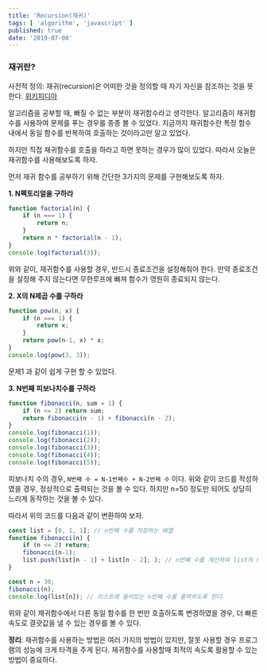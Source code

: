 ```yaml
---
title: 'Recursion(재귀)'
tags: [ 'algorithm', 'javascript' ]
published: true
date: '2019-07-08'
---
```

### 재귀란?
사전적 정의: 재귀(recursion)은 어떠한 것을 정의할 때 자기 자신을 참조하는 것을 뜻한다. [위키피디아](https://ko.wikipedia.org/wiki/%EC%9E%AC%EA%B7%80)

알고리즘을 공부할 때, 빠질 수 없는 부분이 재귀함수라고 생각한다.
알고리즘이 재귀함수를 사용하여 문제를 푸는 경우를 종종 볼 수 있었다.
지금까지 재귀함수란 특정 함수 내에서 동일 함수를 반복하여 호출하는 것이라고만 알고 있었다.

하지만 직접 재귀함수를 호출을 하라고 하면 못하는 경우가 많이 있었다.
따라서 오늘은 재귀함수를 사용해보도록 하자.

먼저 재귀 함수를 공부하기 위해 간단한 3가지의 문제를 구현해보도록 하자.  

**1. N펙토리얼을 구하라**
```js
function factorial(n) {
    if (n === 1) {
        return n;
    }
    return n * factorial(n - 1);
}
console.log(factorial(3));
```  
위와 같이, 재귀함수를 사용할 경우, 반드시 종료조건을 설정해줘야 한다.
만약 종료조건을 설정해 주지 않는다면 무한루프에 빠져 함수가 영원히 종료되지 않는다.  

**2. X의 N제곱 수를 구하라**
```js
function pow(n, x) {
    if (n === 1) {
        return x;
    }
    return pow(n-1, x) * x; 
}
console.log(pow(3, 3));
```  
문제1 과 같이 쉽게 구현 할 수 있었다.  

**3. N번째 피보나치수를 구하라**
```js
function fibonacci(n, sum = 1) {
    if (n <= 2) return sum;
    return fibonacci(n - 1) + fibonacci(n - 2);
}
console.log(fibonacci(1));
console.log(fibonacci(2));
console.log(fibonacci(3));
console.log(fibonacci(4));
console.log(fibonacci(5));
```  
피보나치 수의 경우, `N번째 수 = N-1번째수 + N-2번째 수` 이다.
위와 같이 코드를 작성하였을 경우, 정상적으로 출력되는 것을 볼 수 있다.
하지만 n=50 정도만 되어도 상당히 느리게 동작하는 것을 볼 수 있다.

따라서 위의 코드를 다음과 같이 변환하여 보자.
```js
const list = [0, 1, 1]; // n번째 수를 저장하는 배열
function fibonacci(n) {
    if (n <= 2) return;
    fibonacci(n-1);
    list.push(list[n - 1] + list[n - 2]; ); // n번째 수를 계산하여 list의 n번째에 넣도록 한다.
}

const n = 30;
fibonacci(n);
console.log(list[n]); // 리스트에 들어있는 n번째 수를 출력하도록 한다.
```  
위와 같이 재귀함수에서 다른 동일 함수를 한 번만 호출하도록 변경하였을 경우, 더 빠른 속도로 결괏값을 낼 수 있는 경우를 볼 수 있다. 

**정리**: 재귀함수를 사용하는 방법은 여러 가지의 방법이 있지만, 잘못 사용할 경우 프로그램의 성능에 크게 타격을 주게 된다. 재귀함수를 사용할때 최적의 속도록 활용할 수 있는 방법이 중요하다.